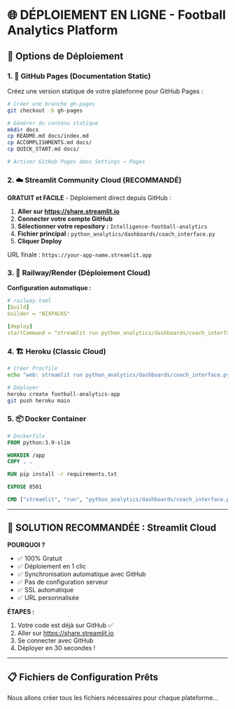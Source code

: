 # 🌐 DÉPLOIEMENT EN LIGNE - Football Analytics Platform

## 🚀 Options de Déploiement

### 1. 📱 GitHub Pages (Documentation Static)

Créez une version statique de votre plateforme pour GitHub Pages :

```bash
# Créer une branche gh-pages
git checkout -b gh-pages

# Générer du contenu statique
mkdir docs
cp README.md docs/index.md
cp ACCOMPLISHMENTS.md docs/
cp QUICK_START.md docs/

# Activer GitHub Pages dans Settings → Pages
```

### 2. ☁️ Streamlit Community Cloud (RECOMMANDÉ)

**GRATUIT et FACILE** - Déploiement direct depuis GitHub :

1. **Aller sur https://share.streamlit.io**
2. **Connecter votre compte GitHub**
3. **Sélectionner votre repository :** `Intelligence-football-analytics`
4. **Fichier principal :** `python_analytics/dashboards/coach_interface.py`
5. **Cliquer Deploy**

URL finale : `https://your-app-name.streamlit.app`

### 3. 🐳 Railway/Render (Déploiement Cloud)

**Configuration automatique :**

```yaml
# railway.toml
[build]
builder = "NIXPACKS"

[deploy]
startCommand = "streamlit run python_analytics/dashboards/coach_interface.py --server.port $PORT"
```

### 4. 🏗️ Heroku (Classic Cloud)

```bash
# Créer Procfile
echo "web: streamlit run python_analytics/dashboards/coach_interface.py --server.port=\$PORT --server.address=0.0.0.0" > Procfile

# Déployer
heroku create football-analytics-app
git push heroku main
```

### 5. 📦 Docker Container

```dockerfile
# Dockerfile
FROM python:3.9-slim

WORKDIR /app
COPY . .

RUN pip install -r requirements.txt

EXPOSE 8501

CMD ["streamlit", "run", "python_analytics/dashboards/coach_interface.py", "--server.port=8501", "--server.address=0.0.0.0"]
```

---

## 🎯 SOLUTION RECOMMANDÉE : Streamlit Cloud

**POURQUOI ?**
- ✅ 100% Gratuit
- ✅ Déploiement en 1 clic
- ✅ Synchronisation automatique avec GitHub
- ✅ Pas de configuration serveur
- ✅ SSL automatique
- ✅ URL personnalisée

**ÉTAPES :**
1. Votre code est déjà sur GitHub ✅
2. Aller sur https://share.streamlit.io
3. Se connecter avec GitHub
4. Déployer en 30 secondes !

---

## 📋 Fichiers de Configuration Prêts

Nous allons créer tous les fichiers nécessaires pour chaque plateforme...
